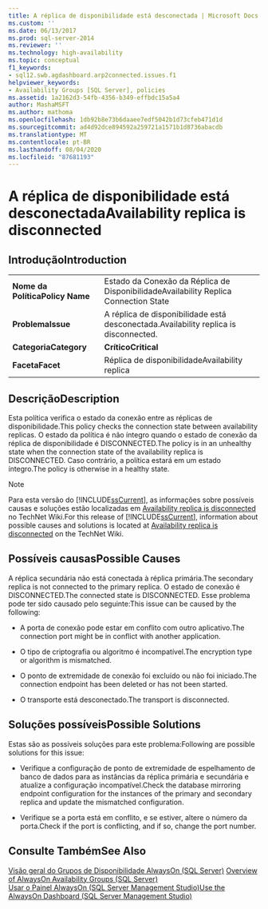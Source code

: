 ```yaml
---
title: A réplica de disponibilidade está desconectada | Microsoft Docs
ms.custom: ''
ms.date: 06/13/2017
ms.prod: sql-server-2014
ms.reviewer: ''
ms.technology: high-availability
ms.topic: conceptual
f1_keywords:
- sql12.swb.agdashboard.arp2connected.issues.f1
helpviewer_keywords:
- Availability Groups [SQL Server], policies
ms.assetid: 1a2162d3-54fb-4356-b349-effbdc15a5a4
author: MashaMSFT
ms.author: mathoma
ms.openlocfilehash: 1db92b8e73b6daaee7edf5042b1d73cfeb471d1d
ms.sourcegitcommit: ad4d92dce894592a259721a1571b1d8736abacdb
ms.translationtype: MT
ms.contentlocale: pt-BR
ms.lasthandoff: 08/04/2020
ms.locfileid: "87681193"
---
```

# <a name="availability-replica-is-disconnected"></a><span data-ttu-id="7031c-102">A réplica de disponibilidade está desconectada</span><span class="sxs-lookup"><span data-stu-id="7031c-102">Availability replica is disconnected</span></span>
    
## <a name="introduction"></a><span data-ttu-id="7031c-103">Introdução</span><span class="sxs-lookup"><span data-stu-id="7031c-103">Introduction</span></span>  
  
|||  
|-|-|  
|<span data-ttu-id="7031c-104">**Nome da Política**</span><span class="sxs-lookup"><span data-stu-id="7031c-104">**Policy Name**</span></span>|<span data-ttu-id="7031c-105">Estado da Conexão da Réplica de Disponibilidade</span><span class="sxs-lookup"><span data-stu-id="7031c-105">Availability Replica Connection State</span></span>|  
|<span data-ttu-id="7031c-106">**Problema**</span><span class="sxs-lookup"><span data-stu-id="7031c-106">**Issue**</span></span>|<span data-ttu-id="7031c-107">A réplica de disponibilidade está desconectada.</span><span class="sxs-lookup"><span data-stu-id="7031c-107">Availability replica is disconnected.</span></span>|  
|<span data-ttu-id="7031c-108">**Categoria**</span><span class="sxs-lookup"><span data-stu-id="7031c-108">**Category**</span></span>|<span data-ttu-id="7031c-109">**Crítico**</span><span class="sxs-lookup"><span data-stu-id="7031c-109">**Critical**</span></span>|  
|<span data-ttu-id="7031c-110">**Faceta**</span><span class="sxs-lookup"><span data-stu-id="7031c-110">**Facet**</span></span>|<span data-ttu-id="7031c-111">Réplica de disponibilidade</span><span class="sxs-lookup"><span data-stu-id="7031c-111">Availability replica</span></span>|  
  
## <a name="description"></a><span data-ttu-id="7031c-112">Descrição</span><span class="sxs-lookup"><span data-stu-id="7031c-112">Description</span></span>  
 <span data-ttu-id="7031c-113">Esta política verifica o estado da conexão entre as réplicas de disponibilidade.</span><span class="sxs-lookup"><span data-stu-id="7031c-113">This policy checks the connection state between availability replicas.</span></span> <span data-ttu-id="7031c-114">O estado da política é não íntegro quando o estado de conexão da réplica de disponibilidade é DISCONNECTED.</span><span class="sxs-lookup"><span data-stu-id="7031c-114">The policy is in an unhealthy state when the connection state of the availability replica is DISCONNECTED.</span></span> <span data-ttu-id="7031c-115">Caso contrário, a política estará em um estado íntegro.</span><span class="sxs-lookup"><span data-stu-id="7031c-115">The policy is otherwise in a healthy state.</span></span>  
  
> [!NOTE]  
>  <span data-ttu-id="7031c-116"> Para esta versão do [!INCLUDE[ssCurrent](../../../includes/sscurrent-md.md)], as informações sobre possíveis causas e soluções estão localizadas em [Availability replica is disconnected](https://go.microsoft.com/fwlink/p/?LinkId=220857) no TechNet Wiki.</span><span class="sxs-lookup"><span data-stu-id="7031c-116">For this release of [!INCLUDE[ssCurrent](../../../includes/sscurrent-md.md)], information about possible causes and solutions is located at [Availability replica is disconnected](https://go.microsoft.com/fwlink/p/?LinkId=220857) on the TechNet Wiki.</span></span>  
  
## <a name="possible-causes"></a><span data-ttu-id="7031c-117">Possíveis causas</span><span class="sxs-lookup"><span data-stu-id="7031c-117">Possible Causes</span></span>  
 <span data-ttu-id="7031c-118">A réplica secundária não está conectada à réplica primária.</span><span class="sxs-lookup"><span data-stu-id="7031c-118">The secondary replica is not connected to the primary replica.</span></span> <span data-ttu-id="7031c-119">O estado de conexão é DISCONNECTED.</span><span class="sxs-lookup"><span data-stu-id="7031c-119">The connected state is DISCONNECTED.</span></span> <span data-ttu-id="7031c-120">Esse problema pode ter sido causado pelo seguinte:</span><span class="sxs-lookup"><span data-stu-id="7031c-120">This issue can be caused by the following:</span></span>  
  
-   <span data-ttu-id="7031c-121">A porta de conexão pode estar em conflito com outro aplicativo.</span><span class="sxs-lookup"><span data-stu-id="7031c-121">The connection port might be in conflict with another application.</span></span>  
  
-   <span data-ttu-id="7031c-122">O tipo de criptografia ou algoritmo é incompatível.</span><span class="sxs-lookup"><span data-stu-id="7031c-122">The encryption type or algorithm is mismatched.</span></span>  
  
-   <span data-ttu-id="7031c-123">O ponto de extremidade de conexão foi excluído ou não foi iniciado.</span><span class="sxs-lookup"><span data-stu-id="7031c-123">The connection endpoint has been deleted or has not been started.</span></span>  
  
-   <span data-ttu-id="7031c-124">O transporte está desconectado.</span><span class="sxs-lookup"><span data-stu-id="7031c-124">The transport is disconnected.</span></span>  
  
## <a name="possible-solutions"></a><span data-ttu-id="7031c-125">Soluções possíveis</span><span class="sxs-lookup"><span data-stu-id="7031c-125">Possible Solutions</span></span>  
 <span data-ttu-id="7031c-126">Estas são as possíveis soluções para este problema:</span><span class="sxs-lookup"><span data-stu-id="7031c-126">Following are possible solutions for this issue:</span></span>  
  
-   <span data-ttu-id="7031c-127">Verifique a configuração de ponto de extremidade de espelhamento de banco de dados para as instâncias da réplica primária e secundária e atualize a configuração incompatível.</span><span class="sxs-lookup"><span data-stu-id="7031c-127">Check the database mirroring endpoint configuration for the instances of the primary and secondary replica and update the mismatched configuration.</span></span>  
  
-   <span data-ttu-id="7031c-128">Verifique se a porta está em conflito, e se estiver, altere o número da porta.</span><span class="sxs-lookup"><span data-stu-id="7031c-128">Check if the port is conflicting, and if so, change the port number.</span></span>  
  
## <a name="see-also"></a><span data-ttu-id="7031c-129">Consulte Também</span><span class="sxs-lookup"><span data-stu-id="7031c-129">See Also</span></span>  
 <span data-ttu-id="7031c-130">[Visão geral do Grupos de Disponibilidade AlwaysOn &#40;SQL Server&#41;](overview-of-always-on-availability-groups-sql-server.md) </span><span class="sxs-lookup"><span data-stu-id="7031c-130">[Overview of AlwaysOn Availability Groups &#40;SQL Server&#41;](overview-of-always-on-availability-groups-sql-server.md) </span></span>  
 [<span data-ttu-id="7031c-131">Usar o Painel AlwaysOn &#40;SQL Server Management Studio&#41;</span><span class="sxs-lookup"><span data-stu-id="7031c-131">Use the AlwaysOn Dashboard &#40;SQL Server Management Studio&#41;</span></span>](use-the-always-on-dashboard-sql-server-management-studio.md)  
  
  
